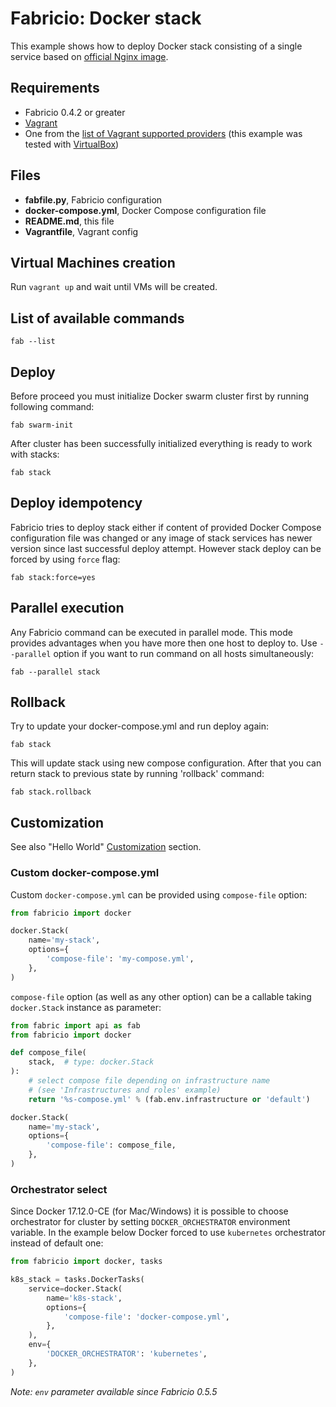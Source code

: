 # Fabricio: Docker stack

This example shows how to deploy Docker stack consisting of a single service based on [official Nginx image](https://hub.docker.com/_/nginx/).

## Requirements
* Fabricio 0.4.2 or greater
* [Vagrant](https://www.vagrantup.com)
* One from the [list of Vagrant supported providers](https://www.vagrantup.com/docs/providers/) (this example was tested with [VirtualBox](https://www.virtualbox.org/))

## Files
* __fabfile.py__, Fabricio configuration
* __docker-compose.yml__, Docker Compose configuration file
* __README.md__, this file
* __Vagrantfile__, Vagrant config

## Virtual Machines creation

Run `vagrant up` and wait until VMs will be created.

## List of available commands

    fab --list

## Deploy

Before proceed you must initialize Docker swarm cluster first by running following command:

    fab swarm-init
    
After cluster has been successfully initialized everything is ready to work with stacks:

    fab stack
    
## Deploy idempotency

Fabricio tries to deploy stack either if content of provided Docker Compose configuration file was changed or any image of stack services has newer version since last successful deploy attempt. However stack deploy can be forced by using `force` flag:

    fab stack:force=yes
    
## Parallel execution

Any Fabricio command can be executed in parallel mode. This mode provides advantages when you have more then one host to deploy to. Use `--parallel` option if you want to run command on all hosts simultaneously:

    fab --parallel stack
    
## Rollback

Try to update your docker-compose.yml and run deploy again:

    fab stack
    
This will update stack using new compose configuration. After that you can return stack to previous state by running 'rollback' command:

    fab stack.rollback
    
## Customization

See also "Hello World" [Customization](../../hello_world/#customization) section.

### Custom docker-compose.yml

Custom `docker-compose.yml` can be provided using `compose-file` option:

```python
from fabricio import docker

docker.Stack(
    name='my-stack', 
    options={
        'compose-file': 'my-compose.yml',
    },
)
```

`compose-file` option (as well as any other option) can be a callable taking `docker.Stack` instance as parameter:

```python
from fabric import api as fab
from fabricio import docker

def compose_file(
    stack,  # type: docker.Stack
):
    # select compose file depending on infrastructure name
    # (see 'Infrastructures and roles' example)
    return '%s-compose.yml' % (fab.env.infrastructure or 'default')

docker.Stack(
    name='my-stack', 
    options={
        'compose-file': compose_file,
    },
)
```

### Orchestrator select

Since Docker 17.12.0-CE (for Mac/Windows) it is possible to choose orchestrator for cluster by setting `DOCKER_ORCHESTRATOR` environment variable. In the example below Docker forced to use `kubernetes` orchestrator instead of default one:

```python
from fabricio import docker, tasks

k8s_stack = tasks.DockerTasks(
    service=docker.Stack(
        name='k8s-stack',
        options={
            'compose-file': 'docker-compose.yml',
        },
    ),
    env={
        'DOCKER_ORCHESTRATOR': 'kubernetes',
    },
)
```

*Note: `env` parameter available since Fabricio 0.5.5*

